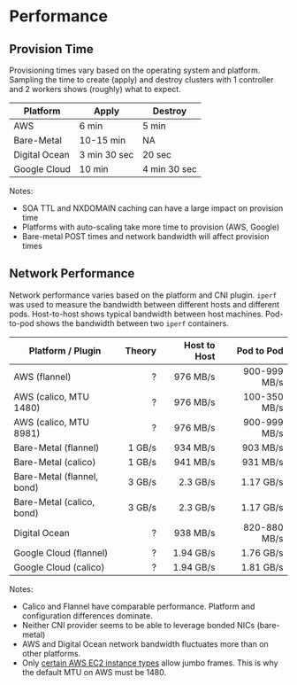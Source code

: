 # Performance

## Provision Time

Provisioning times vary based on the operating system and platform. Sampling the time to create (apply) and destroy clusters with 1 controller and 2 workers shows (roughly) what to expect.

| Platform      | Apply | Destroy |
|---------------|-------|---------|
| AWS           | 6 min | 5 min   |
| Bare-Metal    | 10-15 min | NA  |
| Digital Ocean | 3 min 30 sec | 20 sec |
| Google Cloud  | 10 min | 4 min 30 sec |

Notes:

* SOA TTL and NXDOMAIN caching can have a large impact on provision time
* Platforms with auto-scaling take more time to provision (AWS, Google)
* Bare-metal POST times and network bandwidth will affect provision times

## Network Performance

Network performance varies based on the platform and CNI plugin. `iperf` was used to measure the bandwidth between different hosts and different pods. Host-to-host shows typical bandwidth between host machines. Pod-to-pod shows the bandwidth between two `iperf` containers.

| Platform / Plugin          | Theory | Host to Host | Pod to Pod   |
|----------------------------|-------:|-------------:|-------------:|
| AWS (flannel)              | ?      | 976 MB/s     | 900-999 MB/s |
| AWS (calico, MTU 1480)     | ?      | 976 MB/s     | 100-350 MB/s |
| AWS (calico, MTU 8981)     | ?      | 976 MB/s     | 900-999 MB/s |
| Bare-Metal (flannel)       | 1 GB/s | 934 MB/s     | 903 MB/s     | 
| Bare-Metal (calico)        | 1 GB/s | 941 MB/s     | 931 MB/s     |
| Bare-Metal (flannel, bond) | 3 GB/s |  2.3 GB/s    | 1.17 GB/s    | 
| Bare-Metal (calico, bond)  | 3 GB/s |  2.3 GB/s    | 1.17 GB/s    |
| Digital Ocean              | ?      | 938 MB/s     | 820-880 MB/s |
| Google Cloud (flannel)     | ?      | 1.94 GB/s    | 1.76 GB/s    |
| Google Cloud (calico)      | ?      | 1.94 GB/s    | 1.81 GB/s    |

Notes:

* Calico and Flannel have comparable performance. Platform and configuration differences dominate.
* Neither CNI provider seems to be able to leverage bonded NICs (bare-metal)
* AWS and Digital Ocean network bandwidth fluctuates more than on other platforms.
* Only [certain AWS EC2 instance types](http://docs.aws.amazon.com/AWSEC2/latest/UserGuide/network_mtu.html#jumbo_frame_instances) allow jumbo frames. This is why the default MTU on AWS must be 1480.
